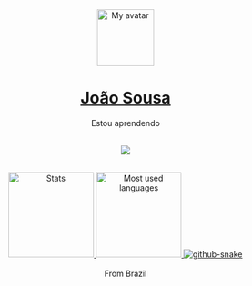 <div align="center">
	<a href="https://JVLsx.github.io">
		<img height="100" src="https://github.com/JVLsx.png" alt="My avatar">
		<h1>João Sousa</h1>
	</a>
</div>
<div align = "center">
	 Estou aprendendo
</div>
&nbsp;
<p align="center">
  <a href="https://skillicons.dev">
    <img src="https://skillicons.dev/icons?i=java,js,py,html,css" />
  </a>
</p>
&nbsp;
<div align="center">
	<a href="https://github.com/JVLsx?tab=repositories">
		<img height="150em" src="https://github-readme-stats.vercel.app/api?username=JVLsx&show_icons=true&theme=gruvbox&include_all_commits=true&count_private=true" alt="Stats">
		<img height="150em" src="https://github-readme-stats.vercel.app/api/top-langs/?username=JVLsx&layout=compact&langs_count=7&theme=gruvbox" alt="Most used languages">
		<picture>
			<source media="(prefers-color-scheme: dark)" srcset="https://raw.githubusercontent.com/JVLsx/JVLsx/snake/github-snake-dark.svg" />
			<source media="(prefers-color-scheme: light)" srcset="https://raw.githubusercontent.com/JVLsx/JVLsx/snake/github-snake.svg" />
			<img alt="github-snake" src="https://raw.githubusercontent.com/josejefferson/josejefferson/snake/github-snake.svg" />
		</picture>
	</a>
</div>
<br>
<div align ="center">
	<span>From Brazil</span>
	
